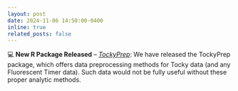 ```yaml
---
layout: post
date: 2024-11-06 14:50:00-0400
inline: true
related_posts: false
---
```


💻 **New R Package Released** – [_TockyPrep_](https://monotockylab.github.io/TockyPrep/index.html):
We have released the TockyPrep package, which offers data preprocessing methods for Tocky data (and any Fluorescent Timer data). Such data would not be fully useful without these proper analytic methods.